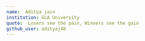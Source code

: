 ```yaml
---
name:  Aditya jain
institution: GLA University
quote:  Losers see the pain, Winners see the gain
github_user: adityaj48
---
```

